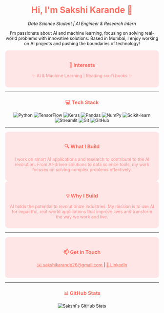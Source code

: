 <div align="center">
  <h1 style="color: #ff6f61;"> Hi, I'm Sakshi Karande 🎀 </h1>
  <p><em>Data Science Student | AI Engineer & Research Intern</em></p>
  <p>I'm passionate about AI and machine learning, focusing on solving real-world problems with innovative solutions. Based in Mumbai, I enjoy working on AI projects and pushing the boundaries of technology!</p>
</div>

<div align="center" style="background-color: #ffe6e6; padding: 15px; border-radius: 10px;">
  <h3 style="color: #ff6f61;">🎯 Interests</h3>
  <p style="color: #ff8f8f;">
    ✨ AI & Machine Learning | Reading sci-fi books ✨
  </p>
</div>

---

<div align="center">
  <h3 style="color: #ff6f61;">💻 Tech Stack</h3>
  <p>
    <img src="https://img.shields.io/badge/Python-3776AB?style=for-the-badge&logo=python&logoColor=white" alt="Python" />
    <img src="https://img.shields.io/badge/TensorFlow-FF6F00?style=for-the-badge&logo=tensorflow&logoColor=white" alt="TensorFlow" />
    <img src="https://img.shields.io/badge/Keras-D00000?style=for-the-badge&logo=keras&logoColor=white" alt="Keras" />
    <img src="https://img.shields.io/badge/Pandas-150458?style=for-the-badge&logo=pandas&logoColor=white" alt="Pandas" />
    <img src="https://img.shields.io/badge/NumPy-013243?style=for-the-badge&logo=numpy&logoColor=white" alt="NumPy" />
    <img src="https://img.shields.io/badge/Scikit_Learn-F7931E?style=for-the-badge&logo=scikit-learn&logoColor=white" alt="Scikit-learn" />
    <img src="https://img.shields.io/badge/Streamlit-FF4B4B?style=for-the-badge&logo=streamlit&logoColor=white" alt="Streamlit" />
    <img src="https://img.shields.io/badge/Git-F05032?style=for-the-badge&logo=git&logoColor=white" alt="Git" />
    <img src="https://img.shields.io/badge/GitHub-181717?style=for-the-badge&logo=github&logoColor=white" alt="GitHub" />
  </p>
</div>

---

<div align="center" style="background-color: #ffe6e6; padding: 15px; border-radius: 10px;">
  <h3 style="color: #ff6f61;">🔍 What I Build</h3>
  <p style="color: #ff8f8f;">I work on smart AI applications and research to contribute to the AI revolution. From AI-driven solutions to data science tools, my work focuses on solving complex problems effectively.</p>
</div>

<div align="center" style="background-color: #ffe6e6; padding: 15px; border-radius: 10px;">
  <h3 style="color: #ff6f61;">💡 Why I Build</h3>
  <p style="color: #ff8f8f;">AI holds the potential to revolutionize industries. My mission is to use AI for impactful, real-world applications that improve lives and transform the way we work and live.</p>
</div>

---

<div align="center" style="background-color: #ffe6e6; padding: 15px; border-radius: 10px;">
  <h3 style="color: #ff6f61;">📫 Get in Touch</h3>
  <p>
    <a href="mailto:your.email@example.com" style="color: #ff6f61;">✉️ sakshikarande26@gmail.com </a> | 
    <a href="https://www.linkedin.com/in/sakshi-karande/" style="color: #ff6f61;">🔗 LinkedIn</a>
  </p>
</div>


---

<div align="center">
  <h3 style="color: #ff6f61;">📊 GitHub Stats</h3>
  <img src="https://github-readme-stats.vercel.app/api?username=yourusername&show_icons=true&theme=material-palenight&bg_color=0,0,0,0" alt="Sakshi's GitHub Stats" style="border: none;"/>
</div>
